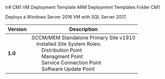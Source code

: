 tr# CM1 VM Deployment Template
ARM Deployment Templates Folder CM1

Deploys a Windows Server 2016 VM with SQL Server 2017.

| Version | Description |
| ------- | ----------- |
|**1.0**  | SCCM/MEM Standalone Primary Site v1910<br>&emsp;Installed Site System Roles:<br>&emsp;&emsp;Distribution Point<br>&emsp;&emsp;Managment Point<br>&emsp;&emsp;Service Connection Point<br>&emsp;&emsp;Software Update Point |
